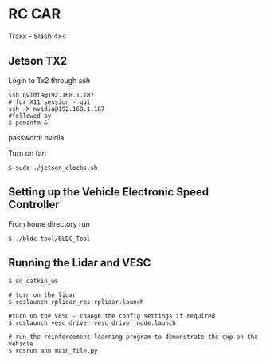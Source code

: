 # RC CAR

Traxx - Slash 4x4

## Jetson TX2

Login to Tx2 through ssh
``` shell
ssh nvidia@192.168.1.187
# for X11 session - gui
ssh -X nvidia@192.168.1.187
#followed by
$ pcmanfm &
```  
password: nvidia

Turn on fan
``` shell
$ sudo ./jetson_clocks.sh
```
## Setting up the Vehicle Electronic Speed Controller
From home directory run
``` shell
$ ./bldc-tool/BLDC_Tool
```

## Running the Lidar and VESC

``` shell
$ cd catkin_ws

# turn on the lidar
$ roslaunch rplidar_ros rplidar.launch

#turn on the VESC - change the config settings if required
$ roslaunch vesc_driver vesc_driver_node.launch

# run the reinforcement learning program to demonstrate the exp on the vehicle
$ rosrun ann main_file.py

```
